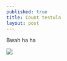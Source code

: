 ```yaml
---
published: true
title: Count testula
layout: post
---
```

Bwah ha ha

![](http://myers.io/images/bio-photo.jpg)
